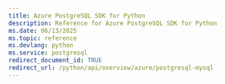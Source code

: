 ```yaml
---
title: Azure PostgreSQL SDK for Python
description: Reference for Azure PostgreSQL SDK for Python
ms.date: 06/13/2025
ms.topic: reference
ms.devlang: python
ms.service: postgresql
redirect_document_id: TRUE
redirect_url: /python/api/overview/azure/postgresql-mysql
---
```

